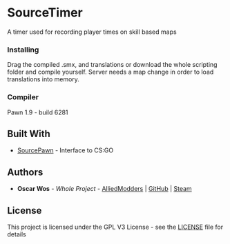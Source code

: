 # SourceTimer

A timer used for recording player times on skill based maps

### Installing

Drag the compiled .smx, and translations or download the whole scripting folder and compile yourself. Server needs a map change in order to load translations into memory.

### Compiler

Pawn 1.9 - build 6281

## Built With

* [SourcePawn](https://www.sourcemod.net) - Interface to CS:GO

## Authors

* **Oscar Wos** - *Whole Project* - [AlliedModders](https://forums.alliedmods.net/member.php?u=261698) | [GitHub](https://github.com/OSCAR-WOS) | [Steam](https://steamcommunity.com/id/oswo)

## License

This project is licensed under the GPL V3 License - see the [LICENSE](LICENSE) file for details
